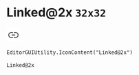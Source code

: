 # Linked@2x `32x32`
<img src="/img/Linked@2x.png" width=32 height=32>

``` CSharp
EditorGUIUtility.IconContent("Linked@2x")
```
```
Linked@2x
```
